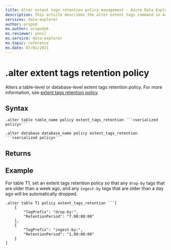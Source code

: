 ```yaml
---
title: Alter extent tags retention policy management - Azure Data Explorer
description: This article describes the alter extent tags command in Azure Data Explorer.
services: data-explorer
author: orspod
ms.author: orspodek
ms.reviewer: yonil
ms.service: data-explorer
ms.topic: reference
ms.date: 07/01/2021
---
```

# .alter extent tags retention policy

Alters a table-level or database-level extent tags retention policy. For more information, see [extent tags retention policy](extenttagsretentionpolicy.md).

## Syntax

```kusto
.alter table table_name policy extent_tags_retention ```<serialized policy>```

.alter database database_name policy extent_tags_retention ```<serialized policy>```
```

## Returns

## Example

For table T1, set an extent tags retention policy so that any `drop-by` tags that are older than a week ago, and any `ingest-by` tags that are older than a day ago will be automatically dropped.

```kusto
.alter table T1 policy extent_tags_retention ```[
	{
		"TagPrefix": "drop-by:",
		"RetentionPeriod": "7.00:00:00"
	},
	{
		"TagPrefix": "ingest-by:",
		"RetentionPeriod": "1.00:00:00"
	}
]
```
